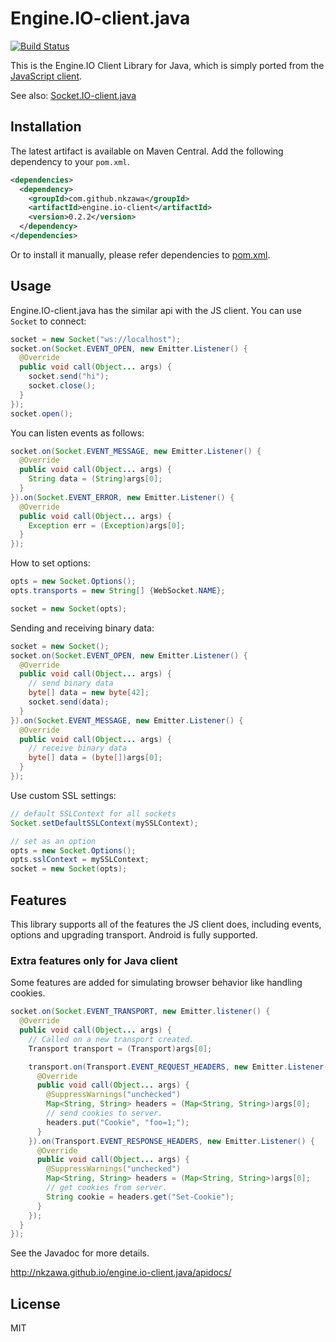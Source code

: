 # Engine.IO-client.java
[![Build Status](https://travis-ci.org/nkzawa/engine.io-client.java.png?branch=master)](https://travis-ci.org/nkzawa/engine.io-client.java)

This is the Engine.IO Client Library for Java, which is simply ported from the [JavaScript client](https://github.com/LearnBoost/engine.io-client).

See also: [Socket.IO-client.java](https://github.com/nkzawa/socket.io-client.java)

## Installation
The latest artifact is available on Maven Central. Add the following dependency to your `pom.xml`.

```xml
<dependencies>
  <dependency>
    <groupId>com.github.nkzawa</groupId>
    <artifactId>engine.io-client</artifactId>
    <version>0.2.2</version>
  </dependency>
</dependencies>
```

Or to install it manually, please refer dependencies to [pom.xml](https://github.com/nkzawa/engine.io-client.java/blob/master/pom.xml).

## Usage
Engine.IO-client.java has the similar api with the JS client. You can use `Socket` to connect:

```java
socket = new Socket("ws://localhost");
socket.on(Socket.EVENT_OPEN, new Emitter.Listener() {
  @Override
  public void call(Object... args) {
    socket.send("hi");
    socket.close();
  }
});
socket.open();
```

You can listen events as follows:

```java
socket.on(Socket.EVENT_MESSAGE, new Emitter.Listener() {
  @Override
  public void call(Object... args) {
    String data = (String)args[0];
  }
}).on(Socket.EVENT_ERROR, new Emitter.Listener() {
  @Override
  public void call(Object... args) {
    Exception err = (Exception)args[0];
  }
});
```

How to set options:

```java
opts = new Socket.Options();
opts.transports = new String[] {WebSocket.NAME};

socket = new Socket(opts);
```

Sending and receiving binary data:

```java
socket = new Socket();
socket.on(Socket.EVENT_OPEN, new Emitter.Listener() {
  @Override
  public void call(Object... args) {
    // send binary data
    byte[] data = new byte[42];
    socket.send(data);
  }
}).on(Socket.EVENT_MESSAGE, new Emitter.Listener() {
  @Override
  public void call(Object... args) {
    // receive binary data
    byte[] data = (byte[])args[0];
  }
});
```

Use custom SSL settings:

```java
// default SSLContext for all sockets
Socket.setDefaultSSLContext(mySSLContext);

// set as an option
opts = new Socket.Options();
opts.sslContext = mySSLContext;
socket = new Socket(opts);
```

## Features
This library supports all of the features the JS client does, including events, options and upgrading transport. Android is fully supported.

### Extra features only for Java client
Some features are added for simulating browser behavior like handling cookies.

```java
socket.on(Socket.EVENT_TRANSPORT, new Emitter.listener() {
  @Override
  public void call(Object... args) {
    // Called on a new transport created.
    Transport transport = (Transport)args[0];

    transport.on(Transport.EVENT_REQUEST_HEADERS, new Emitter.Listener() {
      @Override
      public void call(Object... args) {
        @SuppressWarnings("unchecked")
        Map<String, String> headers = (Map<String, String>)args[0];
        // send cookies to server.
        headers.put("Cookie", "foo=1;");
      }
    }).on(Transport.EVENT_RESPONSE_HEADERS, new Emitter.Listener() {
      @Override
      public void call(Object... args) {
        @SuppressWarnings("unchecked")
        Map<String, String> headers = (Map<String, String>)args[0];
        // get cookies from server.
        String cookie = headers.get("Set-Cookie");
      }
    });
  }
});
```

See the Javadoc for more details.

http://nkzawa.github.io/engine.io-client.java/apidocs/

## License

MIT

